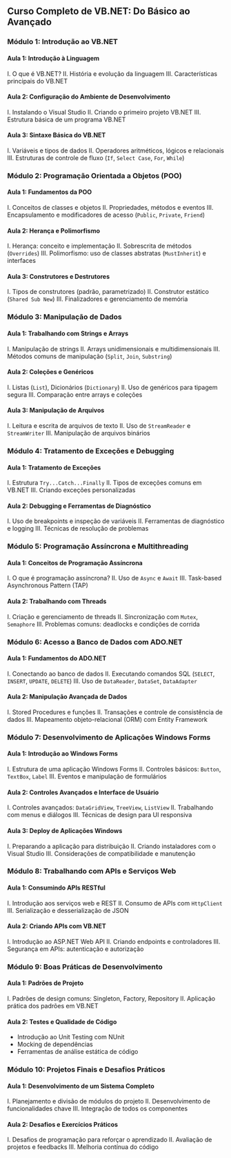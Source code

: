 ## Curso Completo de VB.NET: Do Básico ao Avançado

### **Módulo 1: Introdução ao VB.NET**

#### Aula 1: Introdução à Linguagem

I. O que é VB.NET?
II. História e evolução da linguagem
III. Características principais do VB.NET

#### Aula 2: Configuração do Ambiente de Desenvolvimento

I. Instalando o Visual Studio
II. Criando o primeiro projeto VB.NET
III. Estrutura básica de um programa VB.NET

#### Aula 3: Sintaxe Básica do VB.NET

I. Variáveis e tipos de dados
II. Operadores aritméticos, lógicos e relacionais
III. Estruturas de controle de fluxo (`If`, `Select Case`, `For`, `While`)

### **Módulo 2: Programação Orientada a Objetos (POO)**

#### Aula 1: Fundamentos da POO

I. Conceitos de classes e objetos
II. Propriedades, métodos e eventos
III. Encapsulamento e modificadores de acesso (`Public`, `Private`, `Friend`)

#### Aula 2: Herança e Polimorfismo

I. Herança: conceito e implementação
II. Sobrescrita de métodos (`Overrides`)
III. Polimorfismo: uso de classes abstratas (`MustInherit`) e interfaces

#### Aula 3: Construtores e Destrutores

I. Tipos de construtores (padrão, parametrizado)
II. Construtor estático (`Shared Sub New`)
III. Finalizadores e gerenciamento de memória

### **Módulo 3: Manipulação de Dados**

#### Aula 1: Trabalhando com Strings e Arrays

I. Manipulação de strings
II. Arrays unidimensionais e multidimensionais
III. Métodos comuns de manipulação (`Split`, `Join`, `Substring`)

#### Aula 2: Coleções e Genéricos

I. Listas (`List`), Dicionários (`Dictionary`)
II. Uso de genéricos para tipagem segura
III. Comparação entre arrays e coleções

#### Aula 3: Manipulação de Arquivos

I. Leitura e escrita de arquivos de texto
II. Uso de `StreamReader` e `StreamWriter`
III. Manipulação de arquivos binários

### **Módulo 4: Tratamento de Exceções e Debugging**

#### Aula 1: Tratamento de Exceções

I. Estrutura `Try...Catch...Finally`
II. Tipos de exceções comuns em VB.NET
III. Criando exceções personalizadas

#### Aula 2: Debugging e Ferramentas de Diagnóstico

I. Uso de breakpoints e inspeção de variáveis
II. Ferramentas de diagnóstico e logging
III. Técnicas de resolução de problemas

### **Módulo 5: Programação Assíncrona e Multithreading**

#### Aula 1: Conceitos de Programação Assíncrona

I. O que é programação assíncrona?
II. Uso de `Async` e `Await`
III. Task-based Asynchronous Pattern (TAP)

#### Aula 2: Trabalhando com Threads

I. Criação e gerenciamento de threads
II. Sincronização com `Mutex`, `Semaphore`
III. Problemas comuns: deadlocks e condições de corrida

### **Módulo 6: Acesso a Banco de Dados com ADO.NET**

#### Aula 1: Fundamentos do ADO.NET

I. Conectando ao banco de dados
II. Executando comandos SQL (`SELECT`, `INSERT`, `UPDATE`, `DELETE`)
III. Uso de `DataReader`, `DataSet`, `DataAdapter`

#### Aula 2: Manipulação Avançada de Dados

I. Stored Procedures e funções
II. Transações e controle de consistência de dados
III. Mapeamento objeto-relacional (ORM) com Entity Framework

### **Módulo 7: Desenvolvimento de Aplicações Windows Forms**

#### Aula 1: Introdução ao Windows Forms

I. Estrutura de uma aplicação Windows Forms
II. Controles básicos: `Button`, `TextBox`, `Label`
III. Eventos e manipulação de formulários

#### Aula 2: Controles Avançados e Interface de Usuário

I. Controles avançados: `DataGridView`, `TreeView`, `ListView`
II. Trabalhando com menus e diálogos
III. Técnicas de design para UI responsiva

#### Aula 3: Deploy de Aplicações Windows

I. Preparando a aplicação para distribuição
II. Criando instaladores com o Visual Studio
III. Considerações de compatibilidade e manutenção

### **Módulo 8: Trabalhando com APIs e Serviços Web**

#### Aula 1: Consumindo APIs RESTful

I. Introdução aos serviços web e REST
II. Consumo de APIs com `HttpClient`
III. Serialização e desserialização de JSON

#### Aula 2: Criando APIs com VB.NET

I. Introdução ao ASP.NET Web API
II. Criando endpoints e controladores
III. Segurança em APIs: autenticação e autorização

### **Módulo 9: Boas Práticas de Desenvolvimento**

#### Aula 1: Padrões de Projeto

I. Padrões de design comuns: Singleton, Factory, Repository
II. Aplicação prática dos padrões em VB.NET

#### Aula 2: Testes e Qualidade de Código

- Introdução ao Unit Testing com NUnit
- Mocking de dependências
- Ferramentas de análise estática de código

### **Módulo 10: Projetos Finais e Desafios Práticos**

#### Aula 1: Desenvolvimento de um Sistema Completo

I. Planejamento e divisão de módulos do projeto
II. Desenvolvimento de funcionalidades chave
III. Integração de todos os componentes

#### Aula 2: Desafios e Exercícios Práticos

I. Desafios de programação para reforçar o aprendizado
II. Avaliação de projetos e feedbacks
III. Melhoria contínua do código


